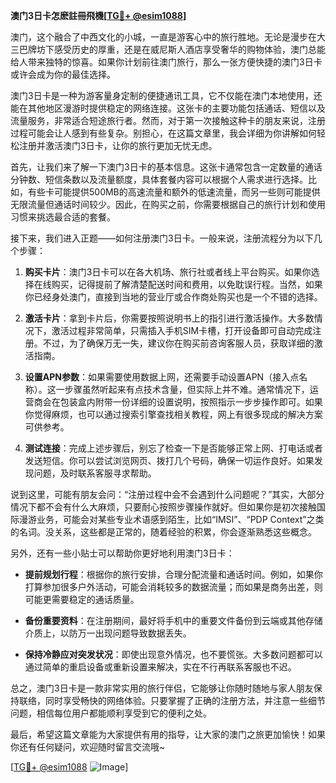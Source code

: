**澳门3日卡怎麽註冊飛機[[TG💪+ @esim1088](https://t.me/s/esim1088)]**

澳门，这个融合了中西文化的小城，一直是游客心中的旅行胜地。无论是漫步在大三巴牌坊下感受历史的厚重，还是在威尼斯人酒店享受奢华的购物体验，澳门总能给人带来独特的惊喜。如果你计划前往澳门旅行，那么一张方便快捷的澳门3日卡或许会成为你的最佳选择。

澳门3日卡是一种为游客量身定制的便捷通讯工具，它不仅能在澳门本地使用，还能在其他地区漫游时提供稳定的网络连接。这张卡的主要功能包括通话、短信以及流量服务，非常适合短途旅行者。然而，对于第一次接触这种卡的朋友来说，注册过程可能会让人感到有些复杂。别担心，在这篇文章里，我会详细为你讲解如何轻松注册并激活澳门3日卡，让你的旅行更加无忧无虑。

首先，让我们来了解一下澳门3日卡的基本信息。这张卡通常包含一定数量的通话分钟数、短信条数以及流量额度，具体套餐内容可以根据个人需求进行选择。比如，有些卡可能提供500MB的高速流量和额外的低速流量，而另一些则可能提供无限流量但通话时间较少。因此，在购买之前，你需要根据自己的旅行计划和使用习惯来挑选最合适的套餐。

接下来，我们进入正题——如何注册澳门3日卡。一般来说，注册流程分为以下几个步骤：

1. **购买卡片**：澳门3日卡可以在各大机场、旅行社或者线上平台购买。如果你选择在线购买，记得提前了解清楚配送时间和费用，以免耽误行程。当然，如果你已经身处澳门，直接到当地的营业厅或合作商处购买也是一个不错的选择。

2. **激活卡片**：拿到卡片后，你需要按照说明书上的指引进行激活操作。大多数情况下，激活过程非常简单，只需插入手机SIM卡槽，打开设备即可自动完成注册。不过，为了确保万无一失，建议你在购买前咨询客服人员，获取详细的激活指南。

3. **设置APN参数**：如果需要使用数据上网，还需要手动设置APN（接入点名称）。这一步骤虽然听起来有点技术含量，但实际上并不难。通常情况下，运营商会在包装盒内附带一份详细的设置说明，按照指示一步步操作即可。如果你觉得麻烦，也可以通过搜索引擎查找相关教程，网上有很多现成的解决方案可供参考。

4. **测试连接**：完成上述步骤后，别忘了检查一下是否能够正常上网、打电话或者发送短信。你可以尝试浏览网页、拨打几个号码，确保一切运作良好。如果发现问题，及时联系客服寻求帮助。

说到这里，可能有朋友会问：“注册过程中会不会遇到什么问题呢？”其实，大部分情况下都不会有什么大麻烦，只要耐心按照步骤操作就好。但如果你是初次接触国际漫游业务，可能会对某些专业术语感到陌生，比如“IMSI”、“PDP Context”之类的名词。没关系，这些都是正常的，随着经验的积累，你会逐渐熟悉这些概念。

另外，还有一些小贴士可以帮助你更好地利用澳门3日卡：

- **提前规划行程**：根据你的旅行安排，合理分配流量和通话时间。例如，如果你打算参加很多户外活动，可能会消耗较多的数据流量；而如果是商务出差，则可能更需要稳定的通话质量。
  
- **备份重要资料**：在注册期间，最好将手机中的重要文件备份到云端或其他存储介质上，以防万一出现问题导致数据丢失。

- **保持冷静应对突发状况**：即使出现意外情况，也不要慌张。大多数问题都可以通过简单的重启设备或重新设置来解决，实在不行再联系客服也不迟。

总之，澳门3日卡是一款非常实用的旅行伴侣，它能够让你随时随地与家人朋友保持联络，同时享受畅快的网络体验。只要掌握了正确的注册方法，并注意一些细节问题，相信每位用户都能顺利享受到它的便利之处。

最后，希望这篇文章能为大家提供有用的指导，让大家的澳门之旅更加愉快！如果你还有任何疑问，欢迎随时留言交流哦~ 

[[TG💪+ @esim1088](https://t.me/s/esim1088) ![Image](https://i.postimg.cc/4NQfJmqS/Snipaste-2025-05-13-00-14-12.png)]